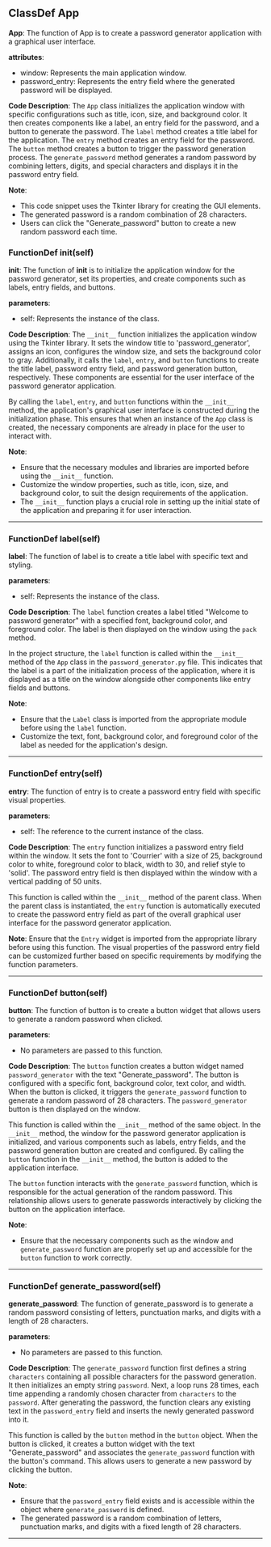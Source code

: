 ## ClassDef App
**App**: The function of App is to create a password generator application with a graphical user interface.

**attributes**:
- window: Represents the main application window.
- password_entry: Represents the entry field where the generated password will be displayed.

**Code Description**:
The `App` class initializes the application window with specific configurations such as title, icon, size, and background color. It then creates components like a label, an entry field for the password, and a button to generate the password. The `label` method creates a title label for the application. The `entry` method creates an entry field for the password. The `button` method creates a button to trigger the password generation process. The `generate_password` method generates a random password by combining letters, digits, and special characters and displays it in the password entry field.

**Note**:
- This code snippet uses the Tkinter library for creating the GUI elements.
- The generated password is a random combination of 28 characters.
- Users can click the "Generate_password" button to create a new random password each time.
### FunctionDef __init__(self)
**__init__**: The function of __init__ is to initialize the application window for the password generator, set its properties, and create components such as labels, entry fields, and buttons.

**parameters**:
- self: Represents the instance of the class.

**Code Description**:
The `__init__` function initializes the application window using the Tkinter library. It sets the window title to 'password_generator', assigns an icon, configures the window size, and sets the background color to gray. Additionally, it calls the `label`, `entry`, and `button` functions to create the title label, password entry field, and password generation button, respectively. These components are essential for the user interface of the password generator application.

By calling the `label`, `entry`, and `button` functions within the `__init__` method, the application's graphical user interface is constructed during the initialization phase. This ensures that when an instance of the `App` class is created, the necessary components are already in place for the user to interact with.

**Note**:
- Ensure that the necessary modules and libraries are imported before using the `__init__` function.
- Customize the window properties, such as title, icon, size, and background color, to suit the design requirements of the application.
- The `__init__` function plays a crucial role in setting up the initial state of the application and preparing it for user interaction.
***
### FunctionDef label(self)
**label**: The function of label is to create a title label with specific text and styling.

**parameters**:
- self: Represents the instance of the class.

**Code Description**:
The `label` function creates a label titled "Welcome to password generator" with a specified font, background color, and foreground color. The label is then displayed on the window using the `pack` method.

In the project structure, the `label` function is called within the `__init__` method of the `App` class in the `password_generator.py` file. This indicates that the label is a part of the initialization process of the application, where it is displayed as a title on the window alongside other components like entry fields and buttons.

**Note**:
- Ensure that the `Label` class is imported from the appropriate module before using the `label` function.
- Customize the text, font, background color, and foreground color of the label as needed for the application's design.
***
### FunctionDef entry(self)
**entry**: The function of entry is to create a password entry field with specific visual properties.

**parameters**: 
- self: The reference to the current instance of the class.

**Code Description**: 
The `entry` function initializes a password entry field within the window. It sets the font to 'Courrier' with a size of 25, background color to white, foreground color to black, width to 30, and relief style to 'solid'. The password entry field is then displayed within the window with a vertical padding of 50 units.

This function is called within the `__init__` method of the parent class. When the parent class is instantiated, the `entry` function is automatically executed to create the password entry field as part of the overall graphical user interface for the password generator application.

**Note**: 
Ensure that the `Entry` widget is imported from the appropriate library before using this function. The visual properties of the password entry field can be customized further based on specific requirements by modifying the function parameters.
***
### FunctionDef button(self)
**button**: The function of button is to create a button widget that allows users to generate a random password when clicked.

**parameters**: 
- No parameters are passed to this function.

**Code Description**: 
The `button` function creates a button widget named `password_generator` with the text "Generate_password". The button is configured with a specific font, background color, text color, and width. When the button is clicked, it triggers the `generate_password` function to generate a random password of 28 characters. The `password_generator` button is then displayed on the window.

This function is called within the `__init__` method of the same object. In the `__init__` method, the window for the password generator application is initialized, and various components such as labels, entry fields, and the password generation button are created and configured. By calling the `button` function in the `__init__` method, the button is added to the application interface.

The `button` function interacts with the `generate_password` function, which is responsible for the actual generation of the random password. This relationship allows users to generate passwords interactively by clicking the button on the application interface.

**Note**: 
- Ensure that the necessary components such as the window and `generate_password` function are properly set up and accessible for the `button` function to work correctly.
***
### FunctionDef generate_password(self)
**generate_password**: The function of generate_password is to generate a random password consisting of letters, punctuation marks, and digits with a length of 28 characters.

**parameters**: 
- No parameters are passed to this function.

**Code Description**: 
The `generate_password` function first defines a string `characters` containing all possible characters for the password generation. It then initializes an empty string `password`. Next, a loop runs 28 times, each time appending a randomly chosen character from `characters` to the `password`. After generating the password, the function clears any existing text in the `password_entry` field and inserts the newly generated password into it.

This function is called by the `button` method in the `button` object. When the button is clicked, it creates a button widget with the text "Generate_password" and associates the `generate_password` function with the button's command. This allows users to generate a new password by clicking the button.

**Note**: 
- Ensure that the `password_entry` field exists and is accessible within the object where `generate_password` is defined.
- The generated password is a random combination of letters, punctuation marks, and digits with a fixed length of 28 characters.
***
